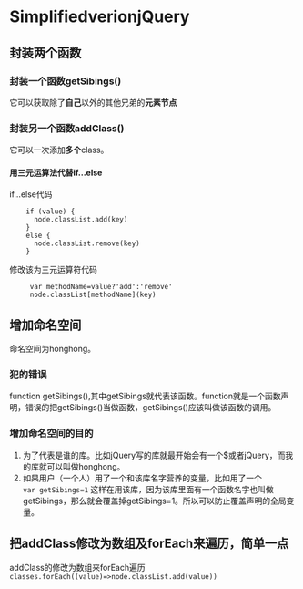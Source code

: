 # SimplifiedverionjQuery

## 封装两个函数
### 封装一个函数getSibings()
它可以获取除了**自己**以外的其他兄弟的**元素节点**  

### 封装另一个函数addClass()
它可以一次添加**多个**class。  

#### 用三元运算法代替if...else  
if...else代码
```
    if (value) {
      node.classList.add(key)
    }
    else {
      node.classList.remove(key)
    }
```
修改该为三元运算符代码  
```
     var methodName=value?'add':'remove'
     node.classList[methodName](key)
```  
## 增加命名空间
命名空间为honghong。
### 犯的错误
function getSibings(),其中getSibings就代表该函数。function就是一个函数声明，错误的把getSibings()当做函数，getSibings()应该叫做该函数的调用。  

### 增加命名空间的目的
1. 为了代表是谁的库。比如jQuery写的库就最开始会有一个$或者jQuery，而我的库就可以叫做honghong。  
2. 如果用户（一个人）用了一个和该库名字营养的变量，比如用了一个  
`var getSibings=1`
这样在用该库，因为该库里面有一个函数名字也叫做getSibings，那么就会覆盖掉getSibings=1。所以可以防止覆盖声明的全局变量。  

## 把addClass修改为数组及forEach来遍历，简单一点
addClass的修改为数组来forEach遍历  
`classes.forEach((value)=>node.classList.add(value))`  




